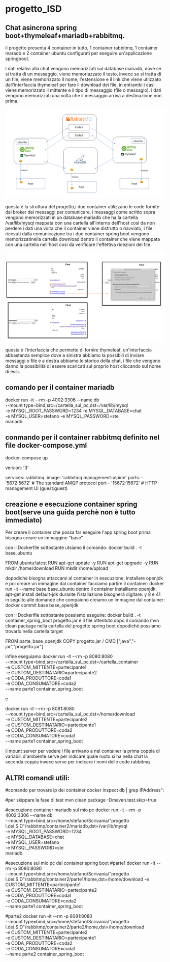 # progetto_ISD
## Chat asincrona spring boot+thymeleaf+mariadb+rabbitmq.
il progetto presenta 4 container in tutto, 1 container rabbitmq, 1 container maradb e 2 container ubuntu configurati per eseguire un'applicazione springboot.

I dati relativi alla chat vengono memorizzati sul database mariadb, dove se si tratta di un messaggio, viene memoriazzato il testo, invece se si tratta di un file, viene memorizzato il nome, l'estensione e il link che viene utlizzato dall'interfaccia thymeleaf per fare il download dei file, in entrambi i casi viene memorizzato il mittente e il tipo di messaggio (file o messagio). i dati vengono memorizzati una volta che il messaggio arriva a destinazione non prima.


![alt text](https://github.com/stefano-colombo/progetto_ISD/blob/main/immagini/struttura_progetto.png)

questa è la struttura del progetto,i due container utilizzano le code fornite dal broker dei messaggi per comunicare, i messaggi come scritto sopra vengono memorizzati in un database mariadb che ha la cartella /var/lib/mysql mappata con una cartella all'interno dell'host così da non perdere i dati una volta che il container viene distrutto o riavviato, i file ricevuti dalla comunicazione tra i due container spring boot vengono memorizzatinella cartella download dentro il container che viene mappata con una cartella nell'host così da verificare l'effettiva ricezioni dei file.

![alt_text](https://github.com/stefano-colombo/progetto_ISD/blob/main/immagini/chat_spring_boot.png)

questa è l'interfaccia che permette di fornire thymeleaf, un'interfaccia abbastanza semplice dove a sinistra abbiamo la possibili di inviare messaggi o file e a destra abbiamo lo storico della chat, i file che vengono danno la possibilità di essere scaricati sul proprio host cliccando sul nome di essi.

## comando per il container mariadb
docker run -it  --rm -p 4002:3306 --name db \
--mount type=bind,src=/cartella_sul_pc,dst=/var/lib/mysql \
-e MYSQL_ROOT_PASSWORD=1234 -e MYSQL_DATABASE=chat \
-e MYSQL_USER=stefano -e MYSQL_PASSWORD=ste \
mariadb

## conmando per il container rabbitmq definito nel file docker-compose.yml
docker-compose up

version: '3'  

services:
  rabbitmq:
    image: 'rabbitmq:management-alpine'
    ports:
      - '5672:5672'     # The standard AMQP protocol port
      - '15672:15672'   # HTTP management UI (guest:guest)


## creazione e esecuzione container spring boot(serve una guida perchè non è tutto immediato)
Per creare il container che possa far eseguire l'app spring boot prima bisogna creare un immaggine "base"

con il Dockerfile sottostante utsiamo il comando: docker build . -t base_ubuntu

FROM ubuntu:latest
RUN apt-get update -y
RUN apt-get upgrade -y
RUN mkdir /home/download
RUN mkdir /home/upload

dopodichè bisogna attaccarsi al container in esecuzione, installare openjdk e poi creare un immagine dal container
facciamo partire il container: docker run -it --name base base_ubuntu
dentro il container installiamo openjdk: apt-get install default-jdk 
	durante l'istallazione bisognerà digitare: y 8 e 41 in seguito alle domande che compaiono
creiamo un immagine dal container: docker commit base base_openjdk

con il Dockerifle sottostante possiamo eseguire: docker build . -t container_spring_boot
progetto.jar è il file ottentuto dopo il comando mvn clean package nella cartella del progetto spring boot
dopodichè possiamo trovarlo nella cartella target

FROM parte_base_openjdk
COPY progetto.jar /
CMD ["java","-jar","progetto.jar"]

infine eseguiamo
docker run -it --rm -p 8080:8080  \
--mount type=bind,src=/cartella_sul_pc,dst=/cartella_container \
-e CUSTOM_MITTENTE=partecipante1 \
-e CUSTOM_DESTINATARIO=partecipante2 \
-e CODA_PRODUTTORE=coda1 \
-e CODA_CONSUMATORE=coda2 \
--name parte1 container_spring_boot

e

docker run -it --rm -p 8081:8080  \
--mount type=bind,src=/cartella_sul_pc,dst=/home/download \
-e CUSTOM_MITTENTE=partecipante2 \
-e CUSTOM_DESTINATARIO=partecipante1 \
-e CODA_PRODUTTORE=coda2 \
-e CODA_CONSUMATORE=coda1 \
--name parte1 container_spring_boot


il mount server per vedere i file arrivano a nel container
la prima coppia di variabili d'ambiente serve per indicare quale ruoto si ha nella chat
la seconda coppia invece serve per indicare i nomi delle code rabbitmq


## ALTRI comandi utili:

#comando per trovare ip dei container
docker inspect db | grep IPAddress\":

#per skippare la fase di test
mvn clean package -Dmaven.test.skip=true

#esecuzione container mariadb sul mio pc
docker run -it  --rm -p 4002:3306 --name db \
--mount type=bind,src=/home/stefano/Scrivania/"progetto I.dei.S.D"/rabbitmp/container2/mariadb,dst=/var/lib/mysql \
-e MYSQL_ROOT_PASSWORD=1234 \
-e MYSQL_DATABASE=chat \
-e MYSQL_USER=stefano \
-e MYSQL_PASSWORD=ste \
mariadb

#esecuzione sul mio pc dei container spring boot
#parte1
docker run -it --rm -p 8080:8080 \
--mount type=bind,src=/home/stefano/Scrivania/"progetto I.dei.S.D"/rabbitmp/container2/parte1/home,dst=/home/download 
-e CUSTOM_MITTENTE=partecipante1 \
-e CUSTOM_DESTINATARIO=partecipante2 \
-e CODA_PRODUTTORE=coda1 \
-e CODA_CONSUMATORE=coda2 \
--name parte1 container_spring_boot


#parte2
docker run -it --rm -p 8081:8080 \
--mount type=bind,src=/home/stefano/Scrivania/"progetto I.dei.S.D"/rabbitmp/container2/parte2/home,dst=/home/download \
-e CUSTOM_MITTENTE=partecipante2 \
-e CUSTOM_DESTINATARIO=partecipante1 \
-e CODA_PRODUTTORE=coda2 \
-e CODA_CONSUMATORE=coda1 \
--name parte2 container_spring_boot



